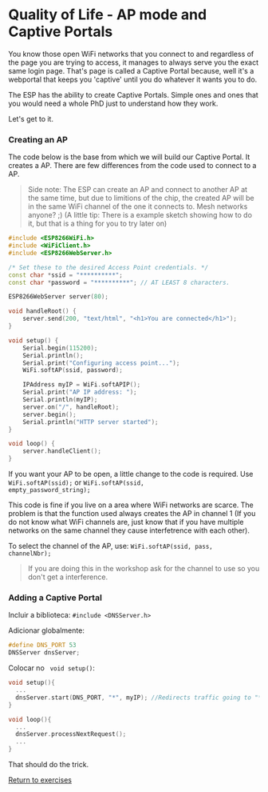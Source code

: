 # Quality of Life - AP mode and Captive Portals

You know those open WiFi networks that you connect to and regardless of the page you are trying to access, it manages to always serve you the exact same login page.
That's page is called a Captive Portal because, well it's a webportal that keeps you 'captive' until you do whatever it wants you to do.

The ESP has the ability to create Captive Portals. Simple ones and ones that you would need a whole PhD just to understand how they work.

Let's get to it.

### Creating an AP

The code below is the base from which we will build our Captive Portal. It creates a AP. There are few differences from the code used to connect to a AP.

> Side note: The ESP can create an AP and connect to another AP at the same time, but due to limitions of the chip, the created AP will be in the same WiFi channel of the one it connects to.
> Mesh networks anyone? ;) (A little tip: There is a example sketch showing how to do it, but that is a thing for you to try later on)

```c++
#include <ESP8266WiFi.h>
#include <WiFiClient.h> 
#include <ESP8266WebServer.h>

/* Set these to the desired Access Point credentials. */
const char *ssid = "**********";
const char *password = "**********"; // AT LEAST 8 characters.

ESP8266WebServer server(80);

void handleRoot() {
	server.send(200, "text/html", "<h1>You are connected</h1>");
}

void setup() {
	Serial.begin(115200);
	Serial.println();
	Serial.print("Configuring access point...");
	WiFi.softAP(ssid, password);

	IPAddress myIP = WiFi.softAPIP();
	Serial.print("AP IP address: ");
	Serial.println(myIP);
	server.on("/", handleRoot);
	server.begin();
	Serial.println("HTTP server started");
}

void loop() {
	server.handleClient();
}
```

If you want your AP to be open, a little change to the code is required. Use <code>WiFi.softAP(ssid);</code> or <code>WiFi.softAP(ssid, empty_password_string);</code>

This code is fine if you live on a area where WiFi networks are scarce. The problem is that the function used always creates the AP in channel 1
(If you do not know what WiFi channels are, just know that if you have multiple networks on the same channel they cause interfetrence with each other).

To select the channel of the AP, use: <code>WiFi.softAP(ssid, pass, channelNbr);</code>

> If you are doing this in the workshop ask for the channel to use so you don't get a interference.

### Adding a Captive Portal

Incluir a biblioteca: <code>#include <DNSServer.h></code>

Adicionar globalmente:
```c++
#define DNS_PORT 53
DNSServer dnsServer;
```

Colocar no <code> void setup()</code>:

```c++
void setup(){
  ...
  dnsServer.start(DNS_PORT, "*", myIP); //Redirects traffic going to "*" ('*' means everything) to the IP of your device ('myIP' in the AP example code).
}

void loop(){
  ...
  dnsServer.processNextRequest();
  ...
}
```

That should do the trick.

[Return to exercises](./)